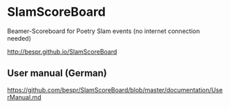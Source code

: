﻿# SlamScoreBoard

Beamer-Scoreboard for Poetry Slam events (no internet connection needed)

http://bespr.github.io/SlamScoreBoard

## User manual (German)

https://github.com/bespr/SlamScoreBoard/blob/master/documentation/UserManual.md
